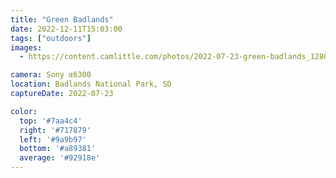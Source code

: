 ```yaml
---
title: "Green Badlands"
date: 2022-12-11T15:03:00
tags: ["outdoors"]
images:
  - https://content.camlittle.com/photos/2022-07-23-green-badlands_1280.jpg

camera: Sony α6300
location: Badlands National Park, SD
captureDate: 2022-07-23

color:
  top: '#7aa4c4'
  right: '#717879'
  left: '#9a9b97'
  bottom: '#a89381'
  average: '#92918e'
---
```

